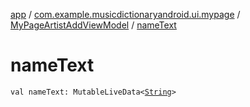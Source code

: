 [app](../../index.md) / [com.example.musicdictionaryandroid.ui.mypage](../index.md) / [MyPageArtistAddViewModel](index.md) / [nameText](./name-text.md)

# nameText

`val nameText: MutableLiveData<`[`String`](https://kotlinlang.org/api/latest/jvm/stdlib/kotlin/-string/index.html)`>`
